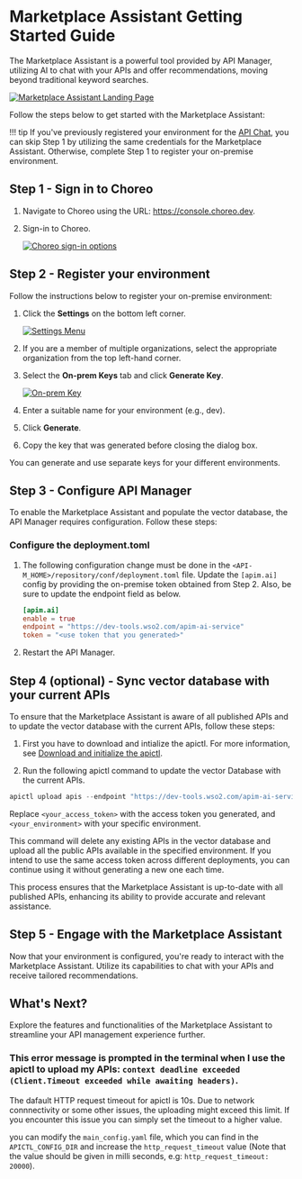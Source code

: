 # Marketplace Assistant Getting Started Guide

The Marketplace Assistant is a powerful tool provided by API Manager, utilizing AI to chat with your APIs and offer recommendations, moving beyond traditional keyword searches.

[![Marketplace Assistant Landing Page]({{base_path}}/assets/img/get_started/marketplace-assistant.png)]({{base_path}}/assets/img/get_started/marketplace-assistant.png)

Follow the steps below to get started with the Marketplace Assistant:

!!! tip
If you've previously registered your environment for the [API Chat]({{base_path}}/consume/invoke-apis/invoke-apis-using-tools/test-apis-with-apichat), you can skip Step 1 by utilizing the same credentials for the Marketplace Assistant. Otherwise, complete Step 1 to register your on-premise environment.

## Step 1 - Sign in to Choreo

1. Navigate to Choreo using the URL: <a href="https://console.choreo.dev">https://console.choreo.dev</a>.

2. Sign-in to Choreo.

   [![Choreo sign-in options]({{base_path}}/assets/img/observe/sign-in-choreo.png)]({{base_path}}/assets/img/observe/sign-in-choreo.png)

## Step 2 - Register your environment

Follow the instructions below to register your on-premise environment:

1. Click the **Settings** on the bottom left corner.

   [![Settings Menu]({{base_path}}/assets/img/observe/settings-menu.png)]({{base_path}}/assets/img/observe/settings-menu.png)

2. If you are a member of multiple organizations, select the appropriate organization from the top left-hand corner.

3. Select the **On-prem Keys** tab and click **Generate Key**.

   [![On-prem Key]({{base_path}}/assets/img/observe/on-prem-key.png)]({{base_path}}/assets/img/observe/on-prem-key.png)

4. Enter a suitable name for your environment (e.g., dev).

5. Click **Generate**.
6. Copy the key that was generated before closing the dialog box.

You can generate and use separate keys for your different environments.

## Step 3 - Configure API Manager

To enable the Marketplace Assistant and populate the vector database, the API Manager requires configuration. Follow these steps:

### Configure the deployment.toml

1. The following configuration change must be done in the `<API-M_HOME>/repository/conf/deployment.toml` file. Update the `[apim.ai]` config by providing the on-premise token obtained from Step 2. Also, be sure to update the endpoint field as below.

      ```toml
      [apim.ai]
      enable = true
      endpoint = "https://dev-tools.wso2.com/apim-ai-service"
      token = "<use token that you generated>"
      ```

2. Restart the API Manager.

## Step 4 (optional) - Sync vector database with your current APIs

To ensure that the Marketplace Assistant is aware of all published APIs and to update the vector database with the current APIs, follow these steps:

1. First you have to download and intialize the apictl. For more information, see <a href="https://apim.docs.wso2.com/en/latest/install-and-setup/setup/api-controller/getting-started-with-wso2-api-controller/#download-and-initialize-the-apictl">Download and initialize the apictl</a>.

2. Run the following apictl command to update the vector Database with the current APIs.

```go
apictl upload apis --endpoint "https://dev-tools.wso2.com/apim-ai-service" --token "<use token that you generated>" -e "<your environment>"
```

Replace `<your_access_token>` with the access token you generated, and `<your_environment>` with your specific environment.

This command will delete any existing APIs in the vector database and upload all the public APIs available in the specified environment. If you intend to use the same access token across different deployments, you can continue using it without generating a new one each time.

This process ensures that the Marketplace Assistant is up-to-date with all published APIs, enhancing its ability to provide accurate and relevant assistance.

## Step 5 - Engage with the Marketplace Assistant

Now that your environment is configured, you're ready to interact with the Marketplace Assistant. Utilize its capabilities to chat with your APIs and receive tailored recommendations.

## What's Next?

Explore the features and functionalities of the Marketplace Assistant to streamline your API management experience further.

### This error message is prompted in the terminal when I use the apictl to upload my APIs: `context deadline exceeded (Client.Timeout exceeded while awaiting headers)`.

The dafault HTTP request timeout for apictl is 10s. Due to network connnectivity or some other issues, the uploading might exceed this limit. If you encounter this issue you can simply set the timeout to a higher value.

you can modify the `main_config.yaml` file, which you can find in the `APICTL_CONFIG_DIR` and increase the `http_request_timeout` value (Note that the value should be given in milli seconds, e.g: `http_request_timeout: 20000`).
